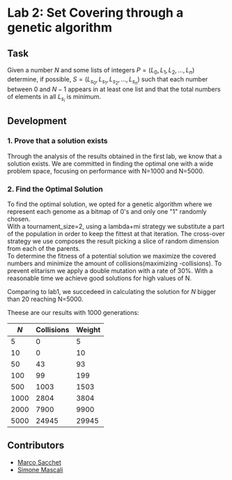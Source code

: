 # Lab 2: Set Covering through a genetic algorithm

## Task
Given a number $N$ and some lists of integers $P = (L_0, L_1, L_2, ..., L_n)$ determine, if possible, $S = (L_{s_0}, L_{s_1}, L_{s_2}, ..., L_{s_n})$ such that each number between $0$ and $N-1$ appears in at least one list and that the total numbers of elements in all $L_{s_i}$ is minimum.

## Development

### 1. Prove that a solution exists

Through the analysis of the results obtained in the first lab, we know that a solution exists. We are committed in finding the optimal one with a wide problem space, focusing on performance with N=1000 and N=5000. 

### 2. Find the Optimal Solution
To find the optimal solution, we opted for a genetic algorithm where we represent each genome as a bitmap of 0's and only one "1" randomly chosen.  
With a tournament_size=2, using a lambda+mi strategy we substitute a part of the population in order to keep the fittest at that iteration. The cross-over strategy we use composes the result picking a slice of random dimension from each of the parents.   
To determine the fitness of a potential solution we maximize the covered numbers and minimize the amount of collisions(maximizing -collisions).
To prevent elitarism we apply a double mutation with a rate of 30%.
With a reasonable time we achieve good solutions for high values of N.

Comparing to lab1, we succedeed in calculating the solution for $N$ bigger than 20 reaching N=5000.

Theese are our results with 1000 generations:

| $N$  | Collisions | Weight |
|------|------------|--------|
| 5    | 0          | 5      |
| 10   | 0          | 10     |
| 50   | 43         | 93     |
| 100  | 99         | 199    |
| 500  | 1003       | 1503   |
| 1000 | 2804       | 3804   |
| 2000 | 7900       | 9900   |
| 5000 | 24945      | 29945  |
## Contributors

- [Marco Sacchet](https://github.com/saccuz)
- [Simone Mascali](https://github.com/vmask25)

